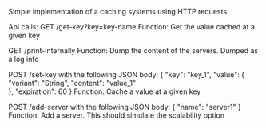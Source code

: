 Simple implementation of a caching systems using HTTP requests.

Api calls:
GET /get-key?key=key-name
Function: Get the value cached at a given key

GET /print-internally
Function: Dump the content of the servers. Dumped as a log info

POST /set-key 
with the following JSON body:
{ 
    "key": "key_1", 
    "value": { 
        "variant": "String", 
        "content": "value_1"  
    }, 
    "expiration": 60 
}
Function: Cache a value at a given key

POST /add-server
with the following JSON body:
{ 
    "name": "server1" 
}
Function: Add a server. This should simulate the scalability option

